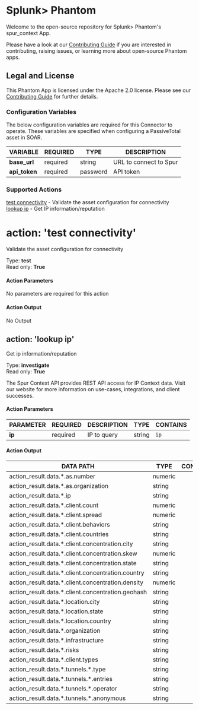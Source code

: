 [comment]: # " File: README.md"
[comment]: # " Copyright (c) 2023 Splunk Inc."
[comment]: # ""
[comment]: # "  Licensed under Apache 2.0 (https://www.apache.org/licenses/LICENSE-2.0.txt)"
[comment]: # ""
# Splunk> Phantom

Welcome to the open-source repository for Splunk> Phantom's spur_context App.

Please have a look at our [Contributing Guide](https://github.com/Splunk-SOAR-Apps/.github/blob/main/.github/CONTRIBUTING.md) if you are interested in contributing, raising issues, or learning more about open-source Phantom apps.

## Legal and License

This Phantom App is licensed under the Apache 2.0 license. Please see our [Contributing Guide](https://github.com/Splunk-SOAR-Apps/.github/blob/main/.github/CONTRIBUTING.md#legal-notice) for further details.

### Configuration Variables
The below configuration variables are required for this Connector to operate.  These variables are specified when configuring a PassiveTotal asset in SOAR.

VARIABLE | REQUIRED | TYPE | DESCRIPTION
-------- | -------- | ---- | -----------
**base_url** |  required  | string | URL to connect to Spur
**api_token** |  required  | password | API token

### Supported Actions  
[test connectivity](#action-test-connectivity) - Validate the asset configuration for connectivity   
[lookup ip](#action-lookup-ip) - Get IP information/reputation

# action: 'test connectivity'
Validate the asset configuration for connectivity

Type: **test**  
Read only: **True**

#### Action Parameters
No parameters are required for this action

#### Action Output
No Output  

## action: 'lookup ip'
Get ip information/reputation

Type: **investigate**  
Read only: **True**

The Spur Context API provides REST API access for IP Context data. Visit our website for more information on use-cases, integrations, and client successes.

#### Action Parameters
PARAMETER | REQUIRED | DESCRIPTION | TYPE | CONTAINS
--------- | -------- | ----------- | ---- | --------
**ip** |  required  | IP to query | string |  `ip`

#### Action Output
DATA PATH | TYPE | CONTAINS
--------- | ---- | --------
action\_result\.data\.\*\.as\.number | numeric | 
action\_result\.data\.\*\.as\.organization | string | 
action\_result\.data\.\*\.ip | string | 
action\_result\.data\.\*\.client\.count | numeric | 
action\_result\.data\.\*\.client\.spread | numeric | 
action\_result\.data\.\*\.client\.behaviors | string | 
action\_result\.data\.\*\.client\.countries | string |
action\_result\.data\.\*\.client\.concentration\.city | string | 
action\_result\.data\.\*\.client\.concentration\.skew | numeric | 
action\_result\.data\.\*\.client\.concentration\.state | string | 
action\_result\.data\.\*\.client\.concentration\.country | string | 
action\_result\.data\.\*\.client\.concentration\.density | numeric | 
action\_result\.data\.\*\.client\.concentration\.geohash | string | 
action\_result\.data\.\*\.location\.city | string | 
action\_result\.data\.\*\.location\.state | string | 
action\_result\.data\.\*\.location\.country | string | 
action\_result\.data\.\*\.organization | string |
action\_result\.data\.\*\.infrastructure | string | 
action\_result\.data\.\*\.risks | string | 
action\_result\.data\.\*\.client\.types | string | 
action\_result\.data\.\*\.tunnels\.\*\.type | string | 
action\_result\.data\.\*\.tunnels\.\*\.entries | string | 
action\_result\.data\.\*\.tunnels\.\*\.operator | string | 
action\_result\.data\.\*\.tunnels\.\*\.anonymous | string | 
